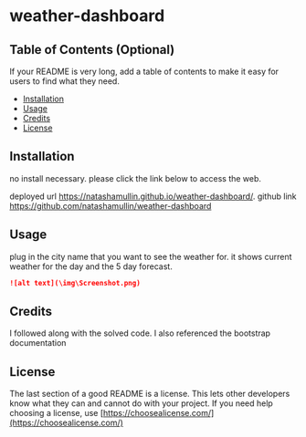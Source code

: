 # weather-dashboard

## Table of Contents (Optional)

If your README is very long, add a table of contents to make it easy for users to find what they need.

* [Installation](#installation)
* [Usage](#usage)
* [Credits](#credits)
* [License](#license)


## Installation

no install necessary. please click the link below to access the web. 

deployed url
https://natashamullin.github.io/weather-dashboard/.
github link
https://github.com/natashamullin/weather-dashboard

## Usage 

plug in the city name that you want to see the weather for. it shows current weather for the day and the 5 day forecast. 

```md
![alt text](\img\Screenshot.png)
```


## Credits

I followed along with the solved code. 
I also referenced the bootstrap documentation

## License

The last section of a good README is a license. This lets other developers know what they can and cannot do with your project. If you need help choosing a license, use [https://choosealicense.com/](https://choosealicense.com/)




